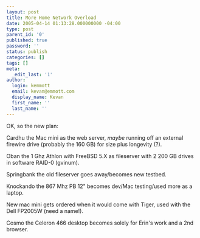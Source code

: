 ```yaml
---
layout: post
title: More Home Network Overload
date: 2005-04-14 01:13:28.000000000 -04:00
type: post
parent_id: '0'
published: true
password: ''
status: publish
categories: []
tags: []
meta:
  _edit_last: '1'
author:
  login: kemmott
  email: kevan@emmott.com
  display_name: Kevan
  first_name: ''
  last_name: ''
---
```

<p>OK, so the new plan:</p>
<p>Cardhu the Mac mini as the web server, <em>maybe </em>running off an external firewire drive (probably the 160 GB) for size plus longevity (?).</p>
<p>Oban the 1 Ghz Athlon with FreeBSD 5.X as fileserver with 2 200 GB drives in software RAID-0 (gvinum).</p>
<p>Springbank the old fileserver goes away/becomes new testbed.</p>
<p>Knockando the 867 Mhz PB 12" becomes dev/Mac testing/used more as a laptop.</p>
<p>New mac mini gets ordered when it would come with Tiger, used with the Dell FP2005W (need a name!).</p>
<p>Cosmo the Celeron 466 desktop becomes solely for Erin's work and a 2nd browser.</p>
